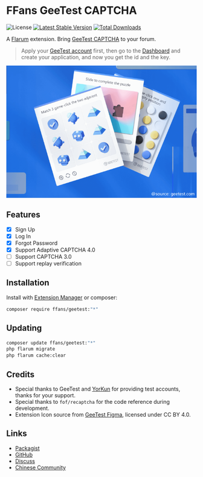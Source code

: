 # FFans GeeTest CAPTCHA

![License](https://img.shields.io/badge/license-MIT-blue.svg) [![Latest Stable Version](https://img.shields.io/packagist/v/ffans/geetest.svg)](https://packagist.org/packages/ffans/geetest) [![Total Downloads](https://img.shields.io/packagist/dt/ffans/geetest.svg)](https://packagist.org/packages/ffans/geetest)

A [Flarum](http://flarum.org) extension. Bring [GeeTest CAPTCHA](https://www.geetest.com/en/adaptive-captcha-demo) to your forum.

> Apply your [GeeTest account](https://www.geetest.com/en/Register_en) first, then go to the [Dashboard](https://auth.geetest.com/product) and create your application, and now you get the id and the key.

![img.png](img.png)

## Features
- [x] Sign Up
- [x] Log In
- [x] Forgot Password
- [x] Support Adaptive CAPTCHA 4.0
- [ ] Support CAPTCHA 3.0
- [ ] Support replay verification

## Installation

Install with [Extension Manager](https://discuss.flarum.org/d/33955) or composer:

```sh
composer require ffans/geetest:"*"
```

## Updating

```sh
composer update ffans/geetest:"*"
php flarum migrate
php flarum cache:clear
```

## Credits

- Special thanks to GeeTest and [YorKun](https://yorkun.com/) for providing test accounts, thanks for your support.
- Special thanks to `fof/recaptcha` for the code reference during development.
- Extension Icon source from [GeeTest Figma](https://www.figma.com/community/file/1044470021229645118), licensed under CC BY 4.0.

## Links

- [Packagist](https://packagist.org/packages/ffans/geetest)
- [GitHub](https://github.com/ffans/geetest)
- [Discuss](https://discuss.flarum.org/d/34860)
- [Chinese Community](https://discuss.flarum.org.cn/d/15787)
